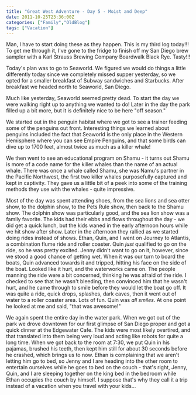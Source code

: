 ```yaml
---
title: "Great West Adventure - Day 5 - Moist and Deep"
date: 2011-10-25T23:36:00Z
categories: ["Family","OldBlog"]
tags: ["Vacation"]
---
```


Man, I have to start doing these as they happen. This is my third log today!!! To get me through it, I've gone to the fridge to finish off my San Diego brew sampler with a Karl Strauss Brewing Company Boardwalk Black Rye. Tasty!!!

Today's plan was to go to Seaworld. We figured we would do things a little differently today since we completely missed supper yesterday, so we opted for a smaller breakfast of Subway sandwiches and Starbucks. After breakfast we headed north to Seaworld, San Diego.

Much like yesterday, Seaworld seemed pretty dead. To start the day we were walking right up to anything we wanted to do! Later in the day the park filled up a bit more, but it is definitely nice to be here "off season."

We started out in the penguin habitat where we got to see a trainer feeding some of the penguins out front. Interesting things we learned about penguins included the fact that Seaworld is the only place in the Western Hemisphere where you can see Empire Penguins, and that some birds can dive up to 1700 feet, almost twice as much as a killer whale!

We then went to see an educational program on Shamu - it turns out Shamu is more of a code name for the killer whales than the name of an actual whale. There was once a whale called Shamu, she was Namu's partner in the Pacific Northwest, the first two killer whales purposefully captured and kept in captivity. They gave us a little bit of a peek into some of the training methods they use with the whales - quite impressive.

Most of the day was spent attending shoes, from the sea lions and sea otter show, to the dolphin show, to the Pets Rule show, then back to the Shamu show. The dolphin show was particularly good, and the sea lion show was a family favorite. The kids had their ebbs and flows throughout the day - we did get a quick lunch, but the kids waned in the early afternoon hours while we hit show after show. Later in the afternoon they rallied as we started doing rides instead of shows. Ethan, Quin, and I went on Journey to Atlantis, a combination flume ride and roller coaster. Quin *just* qualified to go on the ride, so he was pretty excited. Jenny didn't want to go on it, however, since we stood a good chance of getting wet. When it was our turn to board the boats, Quin advanced towards it and tripped, hitting his face on the side of the boat. Looked like it hurt, and the waterworks came on. The people manning the ride were a bit concerned, thinking he was afraid of the ride. I checked to see that he wasn't bleeding, then convinced him that he wasn't hurt, and he came through to smile before they would let the boat go off. It was quite a ride, quick drops, splashes, dark caves, then it went out of water to a roller coaster area. Lots of fun. Quin was *all smiles*. At one point he looked at me and said, "that was awesome!"

We again spent the entire day in the water park. When we got out of the park we drove downtown for our first glimpse of San Diego proper and got a quick dinner at the Edgewater Cafe. The kids were most likely overtired, and that translated into them being very loud and acting like robots for quite a long time. When we got back to the room at 7:30, we put Quin in his pajamas, brushed his teeth, then kept him still for about 30 seconds before he crashed, which brings us to now. Ethan is complaining that we aren't letting him go to bed, so Jenny and I are heading into the other room to entertain ourselves while he goes to bed on the couch - that's right, Jenny, Quin, and I are sleeping together on the king bed in the bedroom while Ethan occupies the couch by himself. I suppose that's why they call it a trip instead of a vacation when you travel with your kids...
